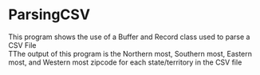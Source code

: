 # ParsingCSV

This program shows the use of a Buffer and Record class used to parse a CSV File <br />
TThe output of this program is the Northern most, Southern most, Eastern most, and Western most zipcode for each state/territory in the CSV file <br />
